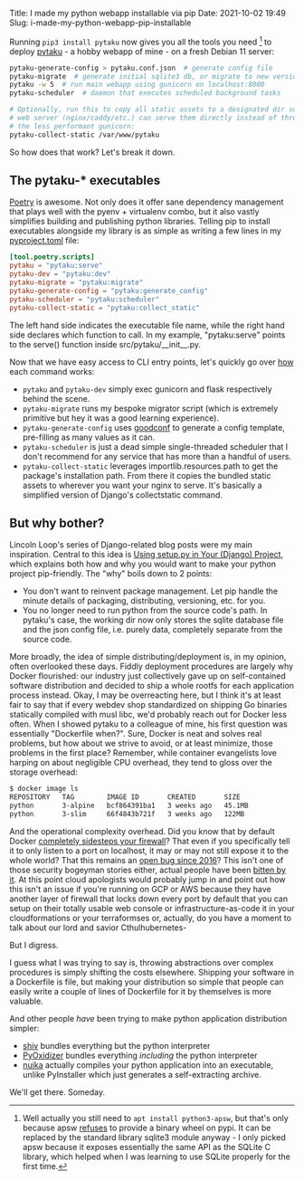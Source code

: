 Title: I made my python webapp installable via pip
Date: 2021-10-02 19:49
Slug: i-made-my-python-webapp-pip-installable

Running `pip3 install pytaku` now gives you all the tools you need [^1] to
deploy [pytaku][3] - a hobby webapp of mine - on a fresh Debian 11 server:

```sh
pytaku-generate-config > pytaku.conf.json  # generate config file
pytaku-migrate  # generate initial sqlite3 db, or migrate to new version
pytaku -w 5  # run main webapp using gunicorn on localhost:8000
pytaku-scheduler  # daemon that executes scheduled background tasks

# Optionally, run this to copy all static assets to a designated dir so your
# web server (nginx/caddy/etc.) can serve them directly instead of through
# the less performant gunicorn:
pytaku-collect-static /var/www/pytaku
```

So how does that work? Let's break it down.

## The pytaku-\* executables

[Poetry][4] is awesome. Not only does it offer sane dependency management that
plays well with the pyenv + virtualenv combo, but it also vastly simplifies
building and publishing python libraries. Telling pip to install executables
alongside my library is as simple as writing a few lines in my
[pyproject.toml][5] file:

```toml
[tool.poetry.scripts]
pytaku = "pytaku:serve"
pytaku-dev = "pytaku:dev"
pytaku-migrate = "pytaku:migrate"
pytaku-generate-config = "pytaku:generate_config"
pytaku-scheduler = "pytaku:scheduler"
pytaku-collect-static = "pytaku:collect_static"
```

The left hand side indicates the executable file name, while the right hand
side declares which function to call. In my example, "pytaku:serve" points to
the serve() function inside src/pytaku/\_\_init\_\_.py.

Now that we have easy access to CLI entry points, let's quickly go over
[how][7] each command works:

- `pytaku` and `pytaku-dev` simply exec gunicorn and flask respectively
  behind the scene.
- `pytaku-migrate` runs my bespoke migrator script (which is extremely
  primitive but hey it was a good learning experience).
- `pytaku-generate-config` uses [goodconf][6] to generate a config template,
  pre-filling as many values as it can.
- `pytaku-scheduler` is just a dead simple single-threaded scheduler that I
  don't recommend for any service that has more than a handful of users.
- `pytaku-collect-static` leverages importlib.resources.path to get the
  package's installation path. From there it copies the bundled static assets
  to wherever you want your nginx to serve. It's basically a simplified version
  of Django's collectstatic command.

## But why bother?

Lincoln Loop's series of Django-related blog posts were my main inspiration.
Central to this idea is [Using setup.py in Your (Django) Project][8], which
explains both how and why you would want to make your python project
pip-friendly. The "why" boils down to 2 points:

- You don't want to reinvent package management. Let pip handle the minute
  details of packaging, distributing, versioning, etc. for you.
- You no longer need to run python from the source code's path. In pytaku's
  case, the working dir now only stores the sqlite database file and the
  json config file, i.e. purely data, completely separate from the source
  code.

More broadly, the idea of simple distributing/deployment is, in my opinion,
often overlooked these days. Fiddly deployment procedures are largely why
Docker flourished: our industry just collectively gave up on self-contained
software distribution and decided to ship a whole rootfs for each application
process instead. Okay, I may be overreacting here, but I think it's at least
fair to say that if every webdev shop standardized on shipping Go binaries
statically compiled with musl libc, we'd probably reach out for Docker less
often. When I showed pytaku to a colleague of mine, his first question was
essentially "Dockerfile when?". Sure, Docker is neat and solves real problems,
but how about we strive to avoid, or at least minimize, those problems in the
first place? Remember, while container evangelists love harping on about
negligible CPU overhead, they tend to gloss over the storage overhead:

```sh
$ docker image ls
REPOSITORY   TAG        IMAGE ID       CREATED       SIZE
python       3-alpine   bcf864391ba1   3 weeks ago   45.1MB
python       3-slim     66f4843b721f   3 weeks ago   122MB
```

And the operational complexity overhead. Did you know that by default Docker
[completely sidesteps your firewall][9]? That even if you specifically tell it
to only listen to a port on localhost, it may or may not still expose it to the
whole world? That this remains an [open bug since 2016][10]? This isn't one of
those security bogeyman stories either, actual people have been [bitten by
it][11]. At this point cloud apologists would probably jump in and point out
how this isn't an issue if you're running on GCP or AWS because they have
another layer of firewall that locks down every port by default that you can
setup on their totally usable web console or infrastructure-as-code it in your
cloudformations or your terraformses or, actually, do you have a moment to talk
about our lord and savior Cthulhubernetes-

But I digress.

I guess what I was trying to say is, throwing abstractions over complex
procedures is simply shifting the costs elsewhere. Shipping your software in a
Dockerfile is file, but making your distribution so simple that people can
easily write a couple of lines of Dockerfile for it by themselves is more
valuable.

And other people _have_ been trying to make python application distribution
simpler:

- [shiv][12] bundles everything but the python interpreter
- [PyOxidizer][13] bundles everything _including_ the python interpreter
- [nuika][14] actually compiles your python application into an executable,
  unlike PyInstaller which just generates a self-extracting archive.

We'll get there. Someday.


[^1]: Well actually you still need to `apt install python3-apsw`, but that's
  only because apsw [refuses][2] to provide a binary wheel on pypi. It can be
  replaced by the standard library sqlite3 module anyway - I only picked apsw
  because it exposes essentially the same API as the SQLite C library, which
  helped when I was learning to use SQLite properly for the first time.

[^2]: Even with the above, pytaku still won't run out of the box because it
  needs a [crappy proxy](https://github.com/nhanb/gae-proxy/) in order to
  bypass mangasee's strict cloudflare protection. I know it's lame but pytaku
  is practically a web scraper project and there's no way to make it work
  reliably without a proxy pool anyway. I hope this doesn't distract you from
  the point of the article though.

[1]: https://git.sr.ht/~nhanb/pytaku/tree/ff20e51f8c178bf981d80aa3737bf31a1059a506/item/README.md#production
[2]: https://rogerbinns.github.io/apsw/download.html#easy-install-pip-pypi
[3]: https://sr.ht/~nhanb/pytaku/
[4]: https://python-poetry.org/
[5]: https://git.sr.ht/~nhanb/pytaku/tree/ff20e51f8c178bf981d80aa3737bf31a1059a506/item/pyproject.toml#L15-21
[6]: https://github.com/lincolnloop/goodconf
[7]: https://git.sr.ht/~nhanb/pytaku/tree/ff20e51f8c178bf981d80aa3737bf31a1059a506/item/src/pytaku/__init__.py
[8]: https://lincolnloop.com/blog/using-setuppy-your-django-project/
[9]: https://www.jeffgeerling.com/blog/2020/be-careful-docker-might-be-exposing-ports-world
[10]: https://github.com/moby/moby/issues/22054
[11]: https://blog.newsblur.com/2021/06/28/story-of-a-hacking/
[12]: https://shiv.readthedocs.io/en/latest/
[13]: https://github.com/indygreg/PyOxidizer
[14]: https://nuitka.net/
